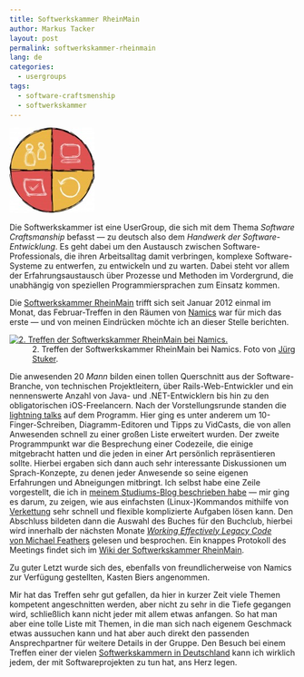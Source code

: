 ```yaml
---
title: Softwerkskammer RheinMain
author: Markus Tacker
layout: post
permalink: softwerkskammer-rheinmain
lang: de
categories:
  - usergroups
tags:
  - software-craftsmenship
  - softwerkskammer
---
```

[<img class="noborder alignright size-thumbnail wp-image-223" title="Softwerkskammer - Software Craftsmanship Community" src="/uploads/2012/02/b401d35b2dd7156e8e0de85fa90e35c0-150x150.jpg" alt="Softwerkskammer - Software Craftsmanship Community" width="150" height="150" />][1]

Die Softwerkskammer ist eine UserGroup, die sich mit dem Thema *Software Craftsmanship* befasst — zu deutsch also dem *Handwerk der Software-Entwicklung*. Es geht dabei um den Austausch zwischen Software-Professionals, die ihren Arbeitsalltag damit verbringen, komplexe Software-Systeme zu entwerfen, zu entwickeln und zu warten. Dabei steht vor allem der Erfahrungsaustausch über Prozesse und Methoden im Vordergrund, die unabhängig von speziellen Programmiersprachen zum Einsatz kommen.

Die [Softwerkskammer RheinMain][2] trifft sich seit Januar 2012 einmal im Monat, das Februar-Treffen in den Räumen von [Namics][3] war für mich das erste — und von meinen Eindrücken möchte ich an dieser Stelle berichten.

<dl class="foto">
  <dt>
    <a href="http://www.flickr.com/photos/jstuker/6936227959/"><img src="http://farm8.staticflickr.com/7203/6936227959_b9f8b5977c.jpg" alt="2. Treffen der Softwerkskammer RheinMain bei Namics." /></a>
  </dt>
  
  <dd>
    2. Treffen der Softwerkskammer RheinMain bei Namics. Foto von <a href="http://www.flickr.com/people/jstuker/">Jürg Stuker</a>.
  </dd>
</dl>

Die anwesenden 20 *Mann* bilden einen tollen Querschnitt aus der Software-Branche, von technischen Projektleitern, über Rails-Web-Entwickler und ein nennenswerte Anzahl von Java- und .NET-Entwicklern bis hin zu den obligatorischen iOS-Freelancern. Nach der Vorstellungsrunde standen die [lightning talks][4] auf dem Programm. Hier ging es unter anderem um 10-Finger-Schreiben, Diagramm-Editoren und Tipps zu VidCasts, die von allen Anwesenden schnell zu einer großen Liste erweitert wurden. <span style="text-align: left;">Der zweite Programmpunkt war die Besprechung einer Codezeile, die einige mitgebracht hatten und die jeden in einer Art persönlich repräsentieren sollte. Hierbei ergaben sich dann auch sehr interessante Diskussionen um Sprach-Konzepte, zu denen jeder Anwesende so seine eigenen Erfahrungen und Abneigungen mitbringt. Ich selbst habe eine Zeile vorgestellt, die ich in </span><a style="text-align: left;" href="http://markusstudiert.de/svn-statistiken-in-der-shell-erzeugen">meinem Studiums-Blog beschrieben habe</a><span style="text-align: left;"> — mir ging es darum, zu zeigen, wie aus einfachsten (Linux-)Kommandos mithilfe von </span><a style="text-align: left;" href="http://en.wikipedia.org/wiki/Pipes_and_filters">Verkettung</a><span style="text-align: left;"> sehr schnell und flexible komplizierte Aufgaben lösen kann. </span><span style="text-align: left;">Den Abschluss bildeten dann die Auswahl des Buches für den Buchclub, hierbei wird innerhalb der nächsten Monate </span><a style="text-align: left;" href="http://amzn.to/zKGbWr"><em>Working Effectively Legacy Code</em> von Michael Feathers</a><span style="text-align: left;"> gelesen und besprochen. </span><span style="text-align: left;">Ein knappes Protokoll des Meetings findet sich im </span><a style="text-align: left;" href="http://groupspaces.com/softwerkskammer/wiki/SoftwerkskammerFfm/27.02.2012">Wiki der Softwerkskammer RheinMain</a><span style="text-align: left;">.</span>

<p style="text-align: left;">
  Zu guter Letzt wurde sich des, ebenfalls von freundlicherweise von Namics zur Verfügung gestellten, Kasten Biers angenommen.
</p>

Mir hat das Treffen sehr gut gefallen, da hier in kurzer Zeit viele Themen kompetent angeschnitten werden, aber nicht zu sehr in die Tiefe gegangen wird, schließlich kann nicht jeder mit allem etwas anfangen. So hat man aber eine tolle Liste mit Themen, in die man sich nach eigenem Geschmack etwas aussuchen kann und hat aber auch direkt den passenden Ansprechpartner für weitere Details in der Gruppe. Den Besuch bei einem Treffen einer der vielen [Softwerkskammern in Deutschland][1] kann ich wirklich jedem, der mit Softwareprojekten zu tun hat, ans Herz legen.

 [1]: http://softwerkskammer.de/
 [2]: http://groupspaces.com/softwerkskammer/wiki/SoftwerkskammerFfm
 [3]: http://www.namics.com/
 [4]: http://en.wikipedia.org/wiki/Lightning_talk
